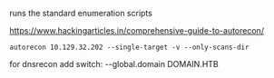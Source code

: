 runs the standard enumeration scripts

https://www.hackingarticles.in/comprehensive-guide-to-autorecon/

```
autorecon 10.129.32.202 --single-target -v --only-scans-dir
```

for dnsrecon add switch:
--global.domain DOMAIN.HTB

